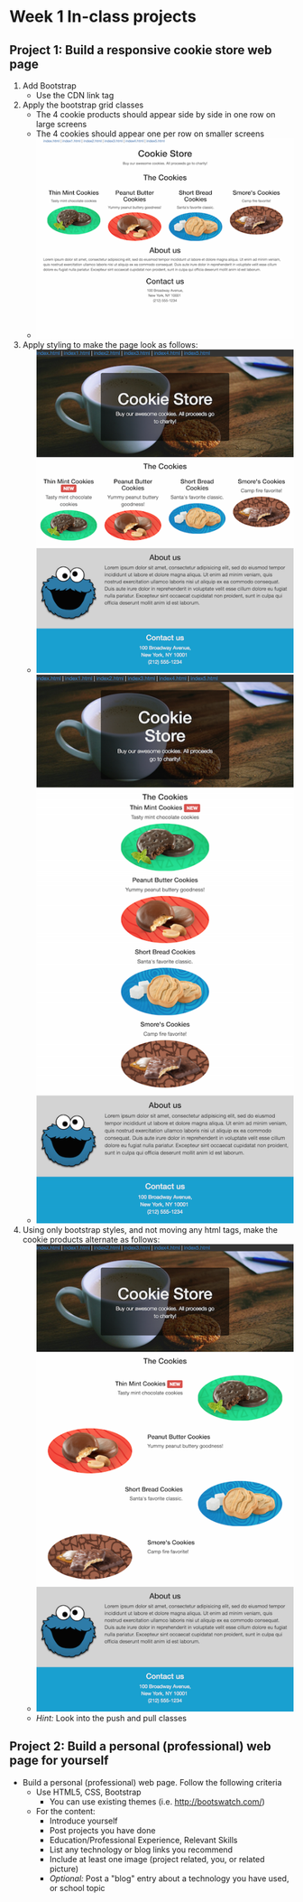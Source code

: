 # Week 1 In-class projects


## Project 1: Build a responsive cookie store web page

1. Add Bootstrap
    - Use the CDN link tag
2. Apply the bootstrap grid classes
    - The 4 cookie products should appear side by side in one row on large screens
    - The 4 cookies should appear one per row on smaller screens
    - ![grid](screenshots/cookie-store-grid.png)
3. Apply styling to make the page look as follows:
    - ![larger screens](screenshots/cookie-store-large-screen.png)
    - ![smaller screens](screenshots/cookie-store-mobile-screen.png)
4. Using only bootstrap styles, and not moving any html tags, make the cookie products alternate as follows:
    - ![larger screens](screenshots/cookie-store-large-screen-alt.png)
    - _Hint:_ Look into the push and pull classes 

## Project 2: Build a personal (professional) web page for yourself

- Build a personal (professional) web page. Follow the following criteria
    * Use HTML5, CSS, Bootstrap
        - You can use existing themes (i.e. http://bootswatch.com/)
    * For the content:
        - Introduce yourself
        - Post projects you have done
        - Education/Professional Experience, Relevant Skills
        - List any technology or blog links you recommend
        - Include at least one image (project related, you, or related picture)
        - _Optional:_ Post a "blog" entry about a technology you have used, or school topic
